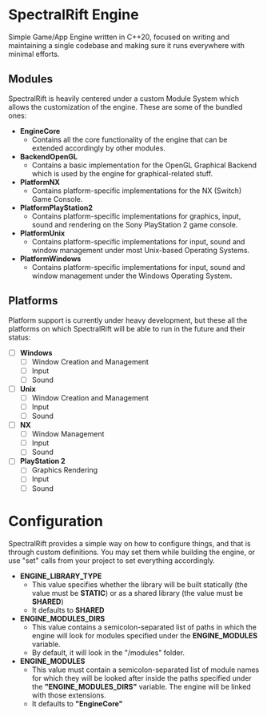 # SpectralRift Engine

Simple Game/App Engine written in C++20, focused on writing and maintaining a single codebase and making sure it runs everywhere with minimal efforts.

## Modules
SpectralRift is heavily centered under a custom Module System which allows the customization of the engine. These are some of the bundled ones:

- **EngineCore**
  - Contains all the core functionality of the engine that can be extended accordingly by other modules.
- **BackendOpenGL**
  - Contains a basic implementation for the OpenGL Graphical Backend which is used by the engine for graphical-related stuff.
- **PlatformNX**
  - Contains platform-specific implementations for the NX (Switch) Game Console.
- **PlatformPlayStation2**
  - Contains platform-specific implementations for graphics, input, sound and rendering on the Sony PlayStation 2 game console.
- **PlatformUnix**
  - Contains platform-specific implementations for input, sound and window management under most Unix-based Operating Systems.
- **PlatformWindows**
  - Contains platform-specific implementations for input, sound and window management under the Windows Operating System.

## Platforms
Platform support is currently under heavy development, but these all the platforms on which SpectralRift will be able to run in the future and their status:

- [ ] **Windows**
  - [ ] Window Creation and Management
  - [ ] Input
  - [ ] Sound
- [ ] **Unix**
    - [ ] Window Creation and Management
    - [ ] Input
    - [ ] Sound
- [ ] **NX**
    - [ ] Window Management
    - [ ] Input
    - [ ] Sound
- [ ] **PlayStation 2**
    - [ ] Graphics Rendering
    - [ ] Input
    - [ ] Sound

# Configuration

SpectralRift provides a simple way on how to configure things, and that is through custom definitions. You may set them while building the engine, or use "set" calls from your project to set everything accordingly.

- **ENGINE_LIBRARY_TYPE**
  - This value specifies whether the library will be built statically (the value must be **STATIC**) or as a shared library (the value must be **SHARED**)
  - It defaults to **SHARED**
- **ENGINE_MODULES_DIRS**
  - This value contains a semicolon-separated list of paths in which the engine will look for modules specified under the **ENGINE_MODULES** variable.
  - By default, it will look in the "<engine root>/modules" folder.
- **ENGINE_MODULES**
  - This value must contain a semicolon-separated list of module names for which they will be looked after inside the paths specified under the **"ENGINE_MODULES_DIRS"** variable. The engine will be linked with those extensions.
  - It defaults to **"EngineCore"**